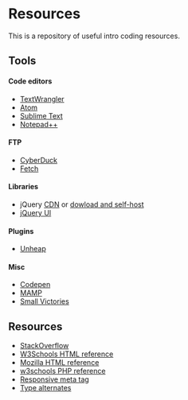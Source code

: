 # Resources
This is a repository of useful intro coding resources.

## Tools
#### Code editors
+ [TextWrangler](http://www.barebones.com/products/textwrangler/)
+ [Atom](https://atom.io)
+ [Sublime Text](https://www.sublimetext.com)
+ [Notepad++](https://notepad-plus-plus.org)

#### FTP
+ [CyberDuck](http://cyberduck.io)
+ [Fetch](http://fetchsoftworks.com)

#### Libraries
+ jQuery [CDN](https://code.jquery.com) or [dowload and self-host](http://jquery.com/download/)
+ [jQuery UI](https://jqueryui.com)

#### Plugins
+ [Unheap](http://www.unheap.com)

#### Misc
+ [Codepen](http://www.codepen.io)
+ [MAMP](https://www.mamp.info/en/)
+ [Small Victories](http://www.smallvictori.es)

## Resources

+ [StackOverflow](http://stackoverflow.com)
+ [W3Schools HTML reference](http://www.w3schools.com/tags/ref_byfunc.asp)
+ [Mozilla HTML reference](https://developer.mozilla.org/en-US/docs/Web/HTML/Element)
+ [w3schools PHP reference](http://www.w3schools.com/php/default.asp)
+ [Responsive meta tag](https://css-tricks.com/snippets/html/responsive-meta-tag/)
+ [Type alternates](http://clagnut.com/sandbox/css3/)
